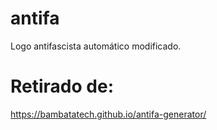 # antifa

Logo antifascista automático modificado.

# Retirado de:


https://bambatatech.github.io/antifa-generator/
